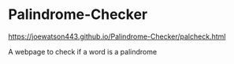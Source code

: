 # Palindrome-Checker
https://joewatson443.github.io/Palindrome-Checker/palcheck.html

A webpage to check if a word is a palindrome
